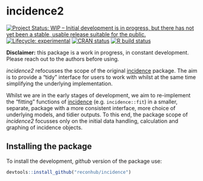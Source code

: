 
# incidence2

<!-- badges: start -->

[![Project Status: WIP – Initial development is in progress, but there
has not yet been a stable, usable release suitable for the
public.](https://www.repostatus.org/badges/latest/wip.svg)](https://www.repostatus.org/#wip)
[![Lifecycle:
experimental](https://img.shields.io/badge/lifecycle-experimental-orange.svg)](https://www.tidyverse.org/lifecycle/#experimental)
[![CRAN
status](https://www.r-pkg.org/badges/version/incidence2)](https://CRAN.R-project.org/package=incidence2)
[![R build
status](https://github.com/reconhub/incidence2/workflows/R-CMD-check/badge.svg)](https://github.com/reconhub/incidence2/actions)
<!-- badges: end -->

**Disclaimer:** this package is a work in progress, in constant
development. Please reach out to the authors before using.

*incidence2* refocusses the scope of the original
[incidence](https://github.com/reconhub/incidence) package. The aim is
to provide a “tidy” interface for users to work with whilst at the same
time simplifying the underlying implementation.

Whilst we are in the early stages of development, we aim to re-implement
the “fitting” functions of
[incidence](https://github.com/reconhub/incidence)
(e.g. `incidence::fit`) in a smaller, separate, package with a more
consistent interface, more choice of underlying models, and tidier
outputs. To this end, the package scope of *incidence2* focusses only on
the initial data handling, calculation and graphing of incidence
objects.

## Installing the package

To install the development, *github* version of the package use:

``` r
devtools::install_github("reconhub/incidence")
```

